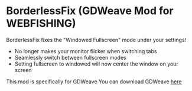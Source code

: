 # BorderlessFix (GDWeave Mod for WEBFISHING)

BorderlessFix fixes the "Windowed Fullscreen" mode under your settings!

- No longer makes your monitor flicker when switching tabs
- Seamlessly switch between fullscreen modes
- Setting fullscreen to windowed will now center the window on your screen

This mod is specifically for GDWeave
You can download GDWeave [here](https://github.com/NotNite/GDWeave)
